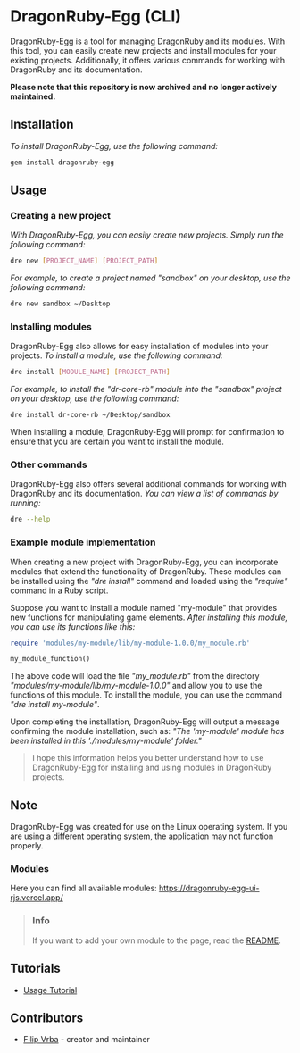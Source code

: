 # DragonRuby-Egg (CLI)
DragonRuby-Egg is a tool for managing DragonRuby and its modules. With this tool, you can easily create new projects and install modules for your existing projects. Additionally, it offers various commands for working with DragonRuby and its documentation.

**Please note that this repository is now archived and no longer actively maintained.**

## Installation

*To install DragonRuby-Egg, use the following command:*
```bash
gem install dragonruby-egg
```

## Usage
### Creating a new project

*With DragonRuby-Egg, you can easily create new projects. Simply run the following command:*
```bash
dre new [PROJECT_NAME] [PROJECT_PATH]
```

*For example, to create a project named "sandbox" on your desktop, use the following command:*
```bash
dre new sandbox ~/Desktop
```

### Installing modules
DragonRuby-Egg also allows for easy installation of modules into your projects.
*To install a module, use the following command:*
```bash
dre install [MODULE_NAME] [PROJECT_PATH]
```

*For example, to install the "dr-core-rb" module into the "sandbox" project on your desktop, use the following command:*
```bash
dre install dr-core-rb ~/Desktop/sandbox
```

When installing a module, DragonRuby-Egg will prompt for confirmation to ensure that you are certain you want to install the module.

### Other commands

DragonRuby-Egg also offers several additional commands for working with DragonRuby and its documentation.
*You can view a list of commands by running:*

```bash
dre --help
```

### Example module implementation

When creating a new project with DragonRuby-Egg, you can incorporate modules that extend the functionality of DragonRuby. These modules can be installed using the *"dre install"* command and loaded using the *"require"* command in a Ruby script.

Suppose you want to install a module named "my-module" that provides new functions for manipulating game elements.
*After installing this module, you can use its functions like this:*
```ruby
require 'modules/my-module/lib/my-module-1.0.0/my_module.rb'

my_module_function()
```

The above code will load the file *"my_module.rb"* from the directory *"modules/my-module/lib/my-module-1.0.0"* and allow you to use the functions of this module. To install the module, you can use the command *"dre install my-module"*.

Upon completing the installation, DragonRuby-Egg will output a message confirming the module installation, such as: *"The 'my-module' module has been installed in this './modules/my-module' folder."*

> I hope this information helps you better understand how to use DragonRuby-Egg for installing and using modules in DragonRuby projects.

## Note
DragonRuby-Egg was created for use on the Linux operating system. If you are using a different operating system, the application may not function properly.

### Modules
Here you can find all available modules: https://dragonruby-egg-ui-rjs.vercel.app/

> ### Info
> If you want to add your own module to the page, read the [README](https://github.com/filipvrba/dragonruby-egg-ui-rjs/blob/main/README.md).

## Tutorials
- [Usage Tutorial](./docs/usage_tutorial.md)

## Contributors
- [Filip Vrba](https://github.com/filipvrba) - creator and maintainer
